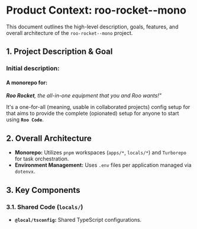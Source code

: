 # Product Context: roo-rocket--mono

This document outlines the high-level description, goals, features, and overall architecture of the `roo-rocket--mono` project.

## 1. Project Description & Goal

### Initial description:

#### A monorepo for:

***Roo Rocket**, the all-in-one equipment that you and Roo wants!"*

It's a one-for-all (meaning, usable in collaborated projects) config setup for that aims to provide the complete (opionated) setup for anyone to start using **`Roo Code`**.

## 2. Overall Architecture

*   **Monorepo:** Utilizes `pnpm` workspaces (`apps/*`, `locals/*`) and `Turborepo` for task orchestration.
*   **Environment Management:** Uses `.env` files per application managed via `dotenvx`.

## 3. Key Components

### 3.1. Shared Code (`locals/`)

*   **`@local/tsconfig`:** Shared TypeScript configurations.
